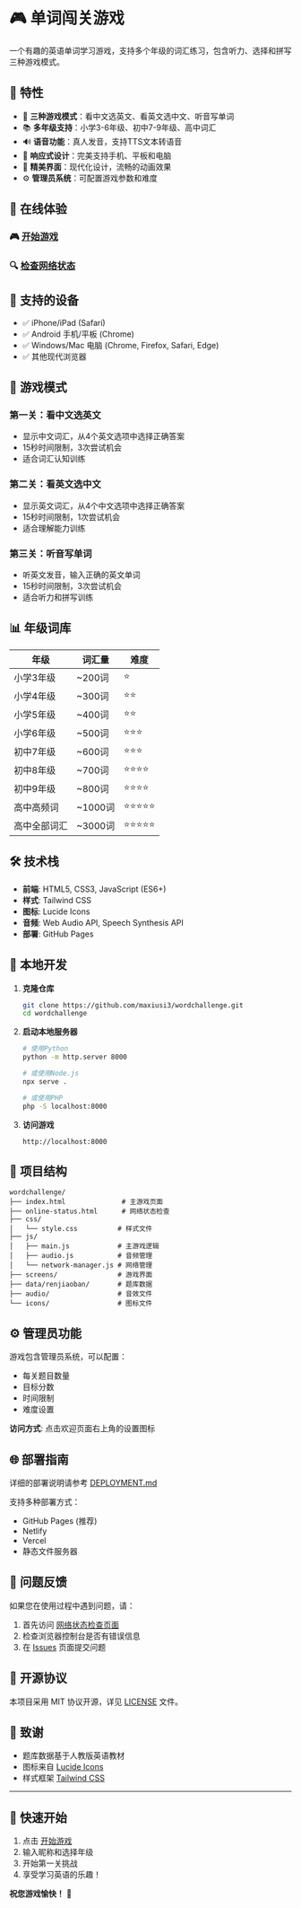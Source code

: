 # 🎮 单词闯关游戏

一个有趣的英语单词学习游戏，支持多个年级的词汇练习，包含听力、选择和拼写三种游戏模式。

## 🌟 特性

- 🎯 **三种游戏模式**：看中文选英文、看英文选中文、听音写单词
- 📚 **多年级支持**：小学3-6年级、初中7-9年级、高中词汇
- 🔊 **语音功能**：真人发音，支持TTS文本转语音
- 📱 **响应式设计**：完美支持手机、平板和电脑
- 🎨 **精美界面**：现代化设计，流畅的动画效果
- ⚙️ **管理员系统**：可配置游戏参数和难度

## 🚀 在线体验

### 🎮 [开始游戏](https://maxiusi3.github.io/wordchallenge/)

### 🔍 [检查网络状态](https://maxiusi3.github.io/wordchallenge/online-status.html)

## 📱 支持的设备

- ✅ iPhone/iPad (Safari)
- ✅ Android 手机/平板 (Chrome)
- ✅ Windows/Mac 电脑 (Chrome, Firefox, Safari, Edge)
- ✅ 其他现代浏览器

## 🎯 游戏模式

### 第一关：看中文选英文
- 显示中文词汇，从4个英文选项中选择正确答案
- 15秒时间限制，3次尝试机会
- 适合词汇认知训练

### 第二关：看英文选中文
- 显示英文词汇，从4个中文选项中选择正确答案
- 15秒时间限制，1次尝试机会
- 适合理解能力训练

### 第三关：听音写单词
- 听英文发音，输入正确的英文单词
- 15秒时间限制，3次尝试机会
- 适合听力和拼写训练

## 📊 年级词库

| 年级 | 词汇量 | 难度 |
|------|--------|------|
| 小学3年级 | ~200词 | ⭐ |
| 小学4年级 | ~300词 | ⭐⭐ |
| 小学5年级 | ~400词 | ⭐⭐ |
| 小学6年级 | ~500词 | ⭐⭐⭐ |
| 初中7年级 | ~600词 | ⭐⭐⭐ |
| 初中8年级 | ~700词 | ⭐⭐⭐⭐ |
| 初中9年级 | ~800词 | ⭐⭐⭐⭐ |
| 高中高频词 | ~1000词 | ⭐⭐⭐⭐⭐ |
| 高中全部词汇 | ~3000词 | ⭐⭐⭐⭐⭐ |

## 🛠️ 技术栈

- **前端**: HTML5, CSS3, JavaScript (ES6+)
- **样式**: Tailwind CSS
- **图标**: Lucide Icons
- **音频**: Web Audio API, Speech Synthesis API
- **部署**: GitHub Pages

## 🔧 本地开发

1. **克隆仓库**
   ```bash
   git clone https://github.com/maxiusi3/wordchallenge.git
   cd wordchallenge
   ```

2. **启动本地服务器**
   ```bash
   # 使用Python
   python -m http.server 8000

   # 或使用Node.js
   npx serve .

   # 或使用PHP
   php -S localhost:8000
   ```

3. **访问游戏**
   ```
   http://localhost:8000
   ```

## 📁 项目结构

```
wordchallenge/
├── index.html              # 主游戏页面
├── online-status.html      # 网络状态检查
├── css/
│   └── style.css          # 样式文件
├── js/
│   ├── main.js            # 主游戏逻辑
│   ├── audio.js           # 音频管理
│   └── network-manager.js # 网络管理
├── screens/               # 游戏界面
├── data/renjiaoban/       # 题库数据
├── audio/                 # 音效文件
└── icons/                 # 图标文件
```

## ⚙️ 管理员功能

游戏包含管理员系统，可以配置：
- 每关题目数量
- 目标分数
- 时间限制
- 难度设置

**访问方式**: 点击欢迎页面右上角的设置图标

## 🌐 部署指南

详细的部署说明请参考 [DEPLOYMENT.md](./DEPLOYMENT.md)

支持多种部署方式：
- GitHub Pages (推荐)
- Netlify
- Vercel
- 静态文件服务器

## 🐛 问题反馈

如果您在使用过程中遇到问题，请：

1. 首先访问 [网络状态检查页面](https://maxiusi3.github.io/wordchallenge/online-status.html)
2. 检查浏览器控制台是否有错误信息
3. 在 [Issues](https://github.com/maxiusi3/wordchallenge/issues) 页面提交问题

## 📄 开源协议

本项目采用 MIT 协议开源，详见 [LICENSE](./LICENSE) 文件。

## 🙏 致谢

- 题库数据基于人教版英语教材
- 图标来自 [Lucide Icons](https://lucide.dev/)
- 样式框架 [Tailwind CSS](https://tailwindcss.com/)

---

## 🎯 快速开始

1. 点击 [开始游戏](https://maxiusi3.github.io/wordchallenge/)
2. 输入昵称和选择年级
3. 开始第一关挑战
4. 享受学习英语的乐趣！

**祝您游戏愉快！** 🎉
